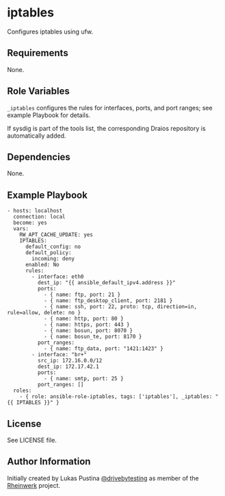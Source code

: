 iptables
=========

Configures iptables using ufw.

Requirements
------------

None.

Role Variables
--------------

`_iptables` configures the rules for interfaces, ports, and port ranges; see example Playbook for details.

If sysdig is part of the tools list, the corresponding Draios repository is automatically added.

Dependencies
------------

None.

Example Playbook
----------------

```
- hosts: localhost
  connection: local
  become: yes
  vars:
    RW_APT_CACHE_UPDATE: yes
    IPTABLES:
      default_config: no
      default_policy:
        incoming: deny
      enabled: No
      rules:
        - interface: eth0
          dest_ip: "{{ ansible_default_ipv4.address }}"
          ports:
            - { name: ftp, port: 21 }
            - { name: ftp_desktop_client, port: 2181 }
            - { name: ssh, port: 22, proto: tcp, direction=in, rule=allow, delete: no }
            - { name: http, port: 80 }
            - { name: https, port: 443 }
            - { name: bosun, port: 8070 }
            - { name: bosun_te, port: 8170 }
          port_ranges:
            - { name: ftp_data, port: "1421:1423" }
        - interface: "br+"
          src_ip: 172.16.0.0/12
          dest_ip: 172.17.42.1
          ports:
            - { name: smtp, port: 25 }
          port_ranges: []
  roles:
    - { role: ansible-role-iptables, tags: ['iptables'], _iptables: "{{ IPTABLES }}" }
```

License
-------

See LICENSE file.

Author Information
------------------

Initially created by Lukas Pustina [@drivebytesting](https://twitter.com/drivebytesting) as member of the [Rheinwerk](https://github.com/Rheinwerk) project.


